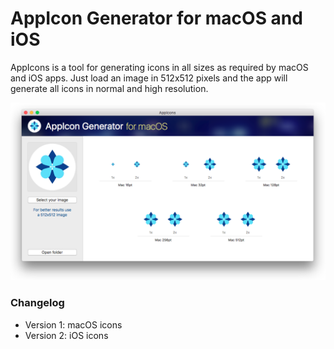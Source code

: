 # AppIcon Generator for macOS and iOS

AppIcons is a tool for generating icons in all sizes as required by macOS and iOS apps. Just load an image in 512x512 pixels and the app will generate all icons in normal and high resolution.

![Screenshot](https://raw.githubusercontent.com/kuyawa/Gallery/master/AppIcons/appicons.png)

### Changelog

- Version 1: macOS icons
- Version 2: iOS icons

